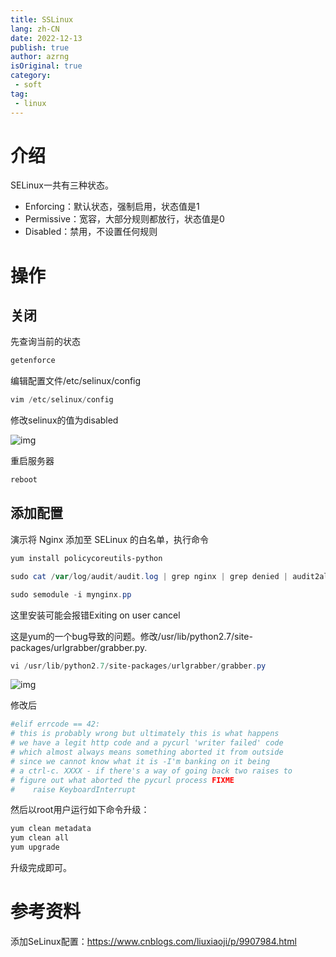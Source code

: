 ```yaml
---
title: SSLinux
lang: zh-CN
date: 2022-12-13
publish: true
author: azrng
isOriginal: true
category:
 - soft
tag:
 - linux
---
```

# 介绍

SELinux一共有三种状态。

- Enforcing：默认状态，强制启用，状态值是1
- Permissive：宽容，大部分规则都放行，状态值是0
- Disabled：禁用，不设置任何规则

# 操作

## 关闭

先查询当前的状态

```csharp
getenforce
```

编辑配置文件/etc/selinux/config

```csharp
vim /etc/selinux/config
```

修改selinux的值为disabled

![img](https://cdn.jsdelivr.net/gh/azrng/file/blog202212132141354.png)

重启服务器

```csharp
reboot
```

## 添加配置

演示将 Nginx 添加至 SELinux 的白名单，执行命令

```powershell
yum install policycoreutils-python

sudo cat /var/log/audit/audit.log | grep nginx | grep denied | audit2allow -M mynginx

sudo semodule -i mynginx.pp
```

这里安装可能会报错Exiting on user cancel

这是yum的一个bug导致的问题。修改/usr/lib/python2.7/site-packages/urlgrabber/grabber.py.

```powershell
vi /usr/lib/python2.7/site-packages/urlgrabber/grabber.py
```

![img](https://cdn.jsdelivr.net/gh/azrng/file/blog202212132141886.png)

修改后

```powershell
#elif errcode == 42:
# this is probably wrong but ultimately this is what happens
# we have a legit http code and a pycurl 'writer failed' code
# which almost always means something aborted it from outside
# since we cannot know what it is -I'm banking on it being
# a ctrl-c. XXXX - if there's a way of going back two raises to
# figure out what aborted the pycurl process FIXME
#    raise KeyboardInterrupt
```

然后以root用户运行如下命令升级：

```powershell
yum clean metadata
yum clean all
yum upgrade
```

升级完成即可。

# 参考资料

添加SeLinux配置：https://www.cnblogs.com/liuxiaoji/p/9907984.html